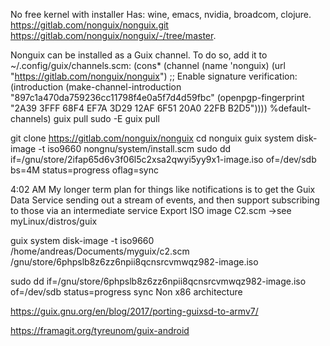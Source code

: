 No free kernel with installer 
Has: wine, emacs, nvidia, broadcom, clojure.
https://gitlab.com/nonguix/nonguix.git
https://gitlab.com/nonguix/nonguix/-/tree/master.

Nonguix can be installed as a Guix channel. To do so, add it to ~/.config/guix/channels.scm:
(cons* (channel (name 'nonguix) (url "https://gitlab.com/nonguix/nonguix") ;; Enable signature verification: (introduction (make-channel-introduction "897c1a470da759236cc11798f4e0a5f7d4d59fbc" (openpgp-fingerprint "2A39 3FFF 68F4 EF7A 3D29 12AF 6F51 20A0 22FB B2D5")))) %default-channels)
guix pull
sudo -E guix pull

git clone https://gitlab.com/nonguix/nonguix
cd nonguix
guix system disk-image -t iso9660 nongnu/system/install.scm 
sudo dd if=/gnu/store/2ifap65d6v3f06l5c2xsa2qwyi5yy9x1-image.iso of=/dev/sdb bs=4M status=progress oflag=sync

4:02 AM <cbaines> My longer term plan for things like notifications is to get the Guix Data Service sending out a stream of events, and then support subscribing to those via an intermediate service
Export ISO image
C2.scm  ->see myLinux/distros/guix

guix system disk-image -t iso9660 /home/andreas/Documents/myguix/c2.scm
/gnu/store/6phpslb8z6zz6npii8qcnsrcvmwqz982-image.iso

sudo dd if=/gnu/store/6phpslb8z6zz6npii8qcnsrcvmwqz982-image.iso of=/dev/sdb status=progress
sync
Non x86 architecture

https://guix.gnu.org/en/blog/2017/porting-guixsd-to-armv7/

https://framagit.org/tyreunom/guix-android
